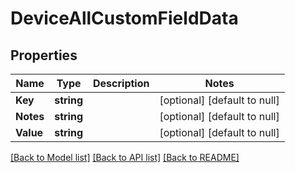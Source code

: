 # DeviceAllCustomFieldData

## Properties
Name | Type | Description | Notes
------------ | ------------- | ------------- | -------------
**Key** | **string** |  | [optional] [default to null]
**Notes** | **string** |  | [optional] [default to null]
**Value** | **string** |  | [optional] [default to null]

[[Back to Model list]](../README.md#documentation-for-models) [[Back to API list]](../README.md#documentation-for-api-endpoints) [[Back to README]](../README.md)


